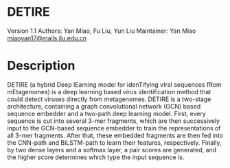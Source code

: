 # DETIRE
Version 1.1
Authors: Yan Miao, Fu Liu, Yun Liu
Maintainer: Yan Miao miaoyan17@mails.jlu.edu.cn
# Description
DETIRE (a hybrid Deep lEarning model for idenTifying vIral sequences fRom mEtagenomes) is a deep learning based virus identification method that could detect viruses directly from metagenomes. DETIRE is a two-stage architecture, containing a graph convolutional network (GCN) based sequence embedder and a two-path deep learning model. First, every sequence is cut into several 3-mer fragments, which are then successively input to the GCN-based sequence embedder to train the representations of all 3-mer fragments. After that, these embedded fragments are then fed into the CNN-path and BiLSTM-path to learn their features, respectively. Finally, by two dense layers and a softmax layer, a pair scores are generated, and the higher score determines which type the input sequence is. 
